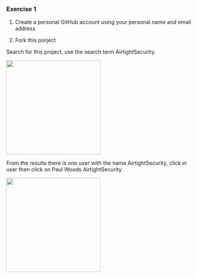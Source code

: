 ### Exercise 1 ###

1. Create a personal GitHub account using your personal name and email address

2. Fork this porject

Search for this project, use the search term AirtightSecurity.

<img src="https://i.ibb.co/WcXm0tg/118736704-8ddafe80-b886-11eb-8e84-4b4cb737d248.png" width="250">

From the results there is one user with the name AirtightSecurity, click in user then click on Paul Woods AirtightSecurity

<img src="https://i.ibb.co/8MJyCym/Click-on-Airtight-Security.png?v=4&s=100" width="250">



